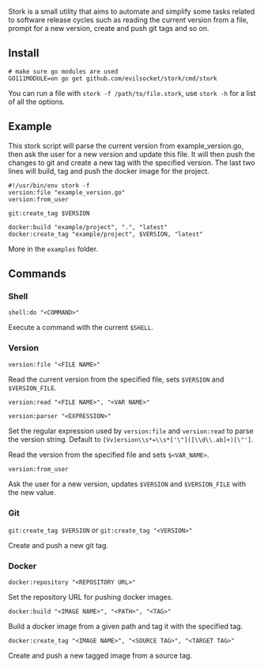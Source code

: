 Stork is a small utility that aims to automate and simplify some tasks related to software release cycles such as 
reading the current version from a file, prompt for a new version, create and push git tags and so on.

## Install

    # make sure go modules are used
    GO111MODULE=on go get github.com/evilsocket/stork/cmd/stork

You can run a file with `stork -f /path/to/file.stork`, use `stork -h` for a list of all the options.

## Example

This stork script will parse the current version from example_version.go, then ask the user for a new version and update
this file. It will then push the changes to git and create a new tag with the specified version. The last two lines 
will build, tag and push the docker image for the project.

    #!/usr/bin/env stork -f
    version:file "example_version.go"
    version:from_user

    git:create_tag $VERSION

    docker:build "example/project", ".", "latest"
    docker:create_tag "example/project", $VERSION, "latest"

More in the `examples` folder.

## Commands

### Shell

`shell:do "<COMMAND>"`

Execute a command with the current `$SHELL`.

### Version

`version:file "<FILE NAME>"`

Read the current version from the specified file, sets `$VERSION` and `$VERSION_FILE`.

`version:read "<FILE NAME>", "<VAR NAME>"`

`version:parser "<EXPRESSION>"`

Set the regular expression used by `version:file` and `version:read` to parse the version string. Default to `[Vv]ersion\\s*=\\s*['\"]([\\d\\.ab]+)[\"']`.

Read the version from the specified file and sets `$<VAR_NAME>`.

`version:from_user`

Ask the user for a new version, updates `$VERSION` and `$VERSION_FILE` with the new value.

### Git

`git:create_tag $VERSION` or `git:create_tag "<VERSION>"`

Create and push a new git tag.

### Docker

`docker:repository "<REPOSITORY URL>"`

Set the repository URL for pushing docker images.

`docker:build "<IMAGE NAME>", "<PATH>", "<TAG>"`

Build a docker image from a given path and tag it with the specified tag.

`docker:create_tag "<IMAGE NAME>", "<SOURCE TAG>", "<TARGET TAG>"`

Create and push a new tagged image from a source tag.
